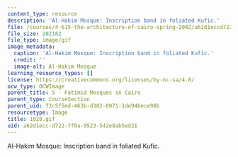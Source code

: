 ```yaml
---
content_type: resource
description: 'Al-Hakim Mosque: Inscription band in foliated Kufic.'
file: /courses/4-615-the-architecture-of-cairo-spring-2002/a62d1eccd7227f0a9523542e8ab5ed21_1028.gif
file_size: 202182
file_type: image/gif
image_metadata:
  caption: 'Al-Hakim Mosque: Inscription band in foliated Kufic.'
  credit: ''
  image-alt: Al-Hakim Mosque
learning_resource_types: []
license: https://creativecommons.org/licenses/by-nc-sa/4.0/
ocw_type: OCWImage
parent_title: 5 - Fatimid Mosques in Cairo
parent_type: CourseSection
parent_uid: 72c5f5ed-463b-d382-8971-1de94bece98b
resourcetype: Image
title: 1028.gif
uid: a62d1ecc-d722-7f0a-9523-542e8ab5ed21
---
```

Al-Hakim Mosque: Inscription band in foliated Kufic.